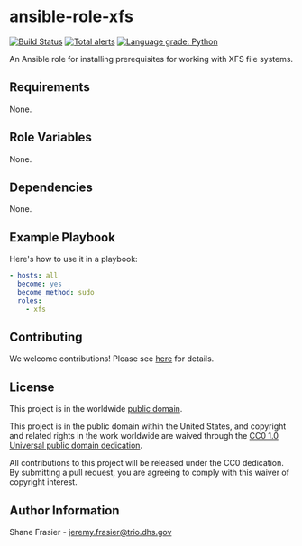 # ansible-role-xfs #

[![Build Status](https://travis-ci.com/cisagov/ansible-role-xfs.svg?branch=develop)](https://travis-ci.com/cisagov/ansible-role-xfs)
[![Total alerts](https://img.shields.io/lgtm/alerts/g/cisagov/ansible-role-xfs.svg?logo=lgtm&logoWidth=18)](https://lgtm.com/projects/g/cisagov/ansible-role-xfs/alerts/)
[![Language grade: Python](https://img.shields.io/lgtm/grade/python/g/cisagov/ansible-role-xfs.svg?logo=lgtm&logoWidth=18)](https://lgtm.com/projects/g/cisagov/ansible-role-xfs/context:python)

An Ansible role for installing prerequisites for working with XFS file
systems.

## Requirements ##

None.

## Role Variables ##

None.

## Dependencies ##

None.

## Example Playbook ##

Here's how to use it in a playbook:

```yaml
- hosts: all
  become: yes
  become_method: sudo
  roles:
    - xfs
```

## Contributing ##

We welcome contributions!  Please see [here](CONTRIBUTING.md) for
details.

## License ##

This project is in the worldwide [public domain](LICENSE.md).

This project is in the public domain within the United States, and
copyright and related rights in the work worldwide are waived through
the [CC0 1.0 Universal public domain
dedication](https://creativecommons.org/publicdomain/zero/1.0/).

All contributions to this project will be released under the CC0
dedication. By submitting a pull request, you are agreeing to comply
with this waiver of copyright interest.

## Author Information ##

Shane Frasier - <jeremy.frasier@trio.dhs.gov>
